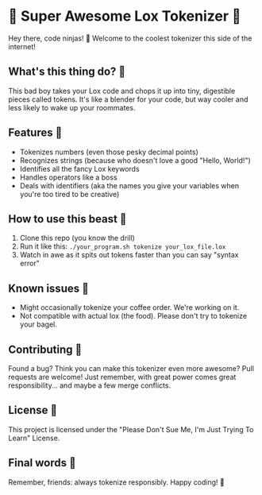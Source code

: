 # 🚀 Super Awesome Lox Tokenizer 🚀

Hey there, code ninjas! 👋 Welcome to the coolest tokenizer this side of the internet! 

## What's this thing do? 🤔

This bad boy takes your Lox code and chops it up into tiny, digestible pieces called tokens. It's like a blender for your code, but way cooler and less likely to wake up your roommates.

## Features 🌟

- Tokenizes numbers (even those pesky decimal points)
- Recognizes strings (because who doesn't love a good "Hello, World!")
- Identifies all the fancy Lox keywords
- Handles operators like a boss
- Deals with identifiers (aka the names you give your variables when you're too tired to be creative)

## How to use this beast 🦁

1. Clone this repo (you know the drill)
2. Run it like this: `./your_program.sh tokenize your_lox_file.lox`
3. Watch in awe as it spits out tokens faster than you can say "syntax error"

## Known issues 🐛

- Might occasionally tokenize your coffee order. We're working on it.
- Not compatible with actual lox (the food). Please don't try to tokenize your bagel.

## Contributing 🤝

Found a bug? Think you can make this tokenizer even more awesome? Pull requests are welcome! Just remember, with great power comes great responsibility... and maybe a few merge conflicts.

## License 📜

This project is licensed under the "Please Don't Sue Me, I'm Just Trying To Learn" License.

## Final words 🎤

Remember, friends: always tokenize responsibly. Happy coding! 🎉
